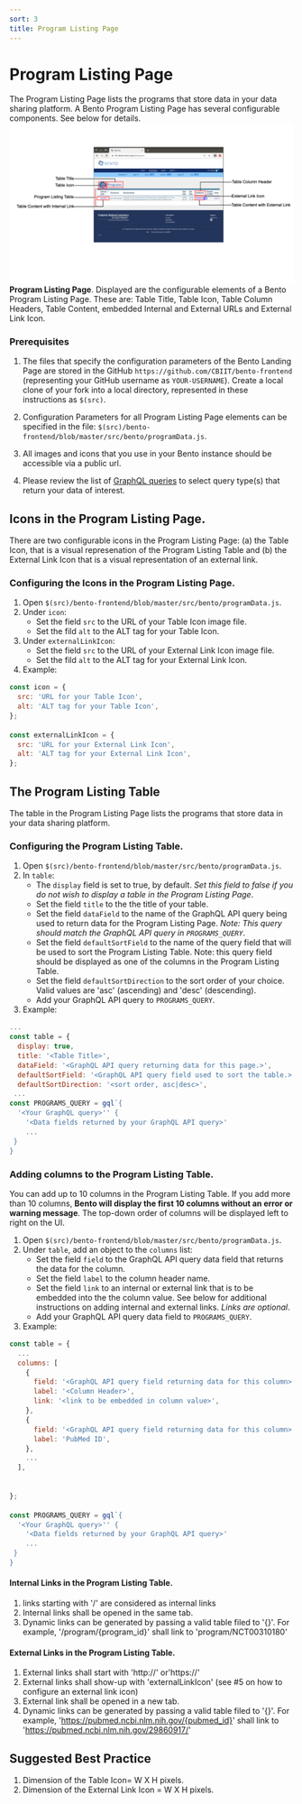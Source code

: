```yaml
---
sort: 3
title: Program Listing Page
---
```


# Program Listing Page
The Program Listing Page lists the programs that store data in your data sharing platform. A Bento Program Listing Page has several configurable components. See below for details.
![Program Listing Page Elements](https://github.com/CBIIT/bento-docs/blob/master/assets/program-listing-page.png?raw=true)
**Program Listing Page**. Displayed are the configurable elements of a Bento Program Listing Page. These are: Table Title, Table Icon, Table Column Headers, Table Content, embedded Internal and External URLs and External Link Icon.

### Prerequisites

1. The files that specify the configuration parameters of the Bento Landing Page are stored in the GitHub `https://github.com/CBIIT/bento-frontend` (representing your GitHub username as `YOUR-USERNAME`). Create a local clone of your fork into a local directory, represented in these instructions as `$(src)`.

2. Configuration Parameters for all Program Listing Page elements can be specified in the file: `$(src)/bento-frontend/blob/master/src/bento/programData.js`.

3. All images and icons that you use in your Bento instance should be accessible via a public url. 

4. Please review the list of [GraphQL queries](https://github.com/CBIIT/bento-backend/blob/master/src/main/resources/graphql/bento-extended-doc.graphql) to select query type(s) that return your data of interest.

## Icons in the Program Listing Page.
There are two configurable icons in the Program Listing Page: (a) the Table Icon, that is a visual represenation of the Program Listing Table and (b) the External Link Icon that is a visual representation of an external link.

### Configuring the Icons in the Program Listing Page.
1. Open `$(src)/bento-frontend/blob/master/src/bento/programData.js`.
2. Under `icon`:
	* Set the field `src` to the URL of your Table Icon image file.
	* Set the fild `alt` to the ALT tag for your Table Icon.
3. Under `externalLinkIcon`:
	* Set the field `src` to the URL of your External Link Icon image file.
	* Set the fild `alt` to the ALT tag for your External Link Icon.
4. Example: 

```javascript
const icon = {
  src: 'URL for your Table Icon',
  alt: 'ALT tag for your Table Icon',
};

const externalLinkIcon = {
  src: 'URL for your External Link Icon',
  alt: 'ALT tag for your External Link Icon',
};
```

## The Program Listing Table
The table in the Program Listing Page lists the programs that store data in your data sharing platform.

### Configuring the Program Listing Table.
1. Open `$(src)/bento-frontend/blob/master/src/bento/programData.js`.
2. In `table`:
	* The `display` field is set to true, by default. *Set this field to false if you do not wish to display a table in the Program Listing Page*.
	* Set the field `title` to the the title of your table.
	* Set the field `dataField` to the name of the GraphQL API query being used to return data for the Program Listing Page. *Note: This query should match the GraphQL API query in `PROGRAMS_QUERY`*.
	* Set the field `defaultSortField` to the name of the query field that will be used to sort the Program Listing Table. Note: this query field should be displayed as one of the columns in the Program Listing Table.
	* Set the field `defaultSortDirection` to the sort order of your choice. Valid values are 'asc' (ascending) and 'desc' (descending).
	* Add your GraphQL API query to `PROGRAMS_QUERY`.
3. Example:
```javascript
...
const table = {
  display: true,
  title: '<Table Title>',
  dataField: '<GraphQL API query returning data for this page.>',
  defaultSortField: '<GraphQL API query field used to sort the table.>',
  defaultSortDirection: '<sort order, asc|desc>',
 ...
const PROGRAMS_QUERY = gql`{
  '<Your GraphQL query>'' {
  	'<Data fields returned by your GraphQL API query>'
	... 
 }
}
```

### Adding columns to the Program Listing Table.
You can add up to 10 columns in the Program Listing Table. If you add more than 10 columns, **Bento will display the first 10 columns without an error or warning message**. The top-down order of columns will be displayed left to right on the UI.
1. Open `$(src)/bento-frontend/blob/master/src/bento/programData.js`.
2. Under `table`, add an object to the `columns` list:
	* Set the field `field` to the GraphQL API query data field that returns the data for the column.
	* Set the field `label` to the column header name.
	* Set the field `link` to an internal or external link that is to be embedded into the the column value. See below for additional instructions on adding internal and external links. *Links are optional*.
	* Add your GraphQL API query data field to `PROGRAMS_QUERY`.
3. Example:

```javascript
const table = {
  ...
  columns: [
    {
      field: '<GraphQL API query field returning data for this column>',
      label: '<Column Header>',
      link: '<link to be embedded in column value>',
    },
    {
      field: '<GraphQL API query field returning data for this column>',
      label: 'PubMed ID',
    },
    ...
  ],


};

const PROGRAMS_QUERY = gql`{
  '<Your GraphQL query>'' {
  	'<Data fields returned by your GraphQL API query>'
	... 
 }
}
```

#### Internal Links in the Program Listing Table.
1. links starting with '/' are considered as internal links
2. Internal links shall be opened in the same tab.
3. Dynamic links can be generated by passing a valid table filed to '{}'. For example, '/program/{program_id}' shall link to 'program/NCT00310180'

#### External Links in the Program Listing Table.
1. External links shall start with 'http://' or'https://'
2. External links shall show-up with 'externalLinkIcon' (see #5 on how to configure an external link icon)
3. External link shall be opened in a new tab.
4. Dynamic links can be generated by passing a valid table filed to '{}'. 
   For example, 'https://pubmed.ncbi.nlm.nih.gov/{pubmed_id}' shall link to 'https://pubmed.ncbi.nlm.nih.gov/29860917/'

## Suggested Best Practice
1. Dimension of the Table Icon= W X H pixels.
2. Dimension of the External Link Icon = W X H pixels.